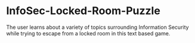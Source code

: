 # InfoSec-Locked-Room-Puzzle
The user learns about a variety of topics surrounding Information Security while trying to escape from a locked room in this text based game.
